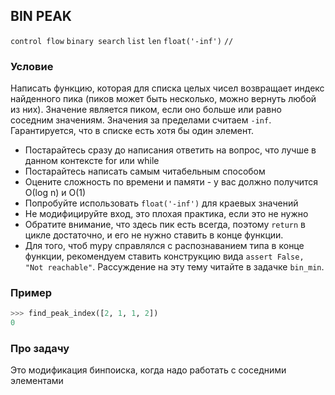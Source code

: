 ## BIN PEAK

`control flow` `binary search` `list` `len` `float('-inf')` `//`

### Условие

Написать функцию, которая для списка целых чисел возвращает индекс найденного пика (пиков может быть несколько, можно вернуть любой из них). 
Значение является пиком, если оно больше или равно соседним значениям.
Значения за пределами считаем `-inf`. Гарантируется, что в списке есть хотя бы один элемент.

* Постарайтесь сразу до написания ответить на вопрос, что лучше в данном контексте for или while
* Постарайтесь написать самым читабельным способом
* Оцените сложность по времени и памяти - у вас должно получится О(log n) и O(1)
* Попробуйте использовать `float('-inf')` для краевых значений
* Не модифицируйте вход, это плохая практика, если это не нужно
* Обратите внимание, что здесь пик есть всегда, поэтому `return` в цикле достаточно, и его не нужно ставить в конце функции.
* Для того, чтоб mypy справлялся с распознаванием типа в конце функции, рекомендуем ставить конструкцию вида `assert False, "Not reachable"`. Рассуждение на эту тему читайте в задачке `bin_min`.

### Пример

```python
>>> find_peak_index([2, 1, 1, 2])
0
```

### Про задачу

Это модификация бинпоиска, когда надо работать с соседними элементами
